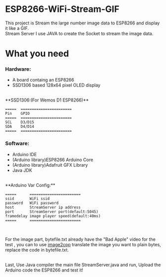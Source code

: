 # ESP8266-WiFi-Stream-GIF
This project is Stream the large number image data to ESP8266 and display it like a GIF.<br>
Stream Server I use JAVA to create the Socket to stream the image data.<br>

# What you need<br>
<h3>Hardware:</h3>
<ul>
  <li>A board containg an ESP8266 </li>
  <li>SSD1306 based 128x64 pixel OLED display</li>
</ul>
<br>
**SSD1306:(For Wemos D1 ESP8266)**

    =====  =======================
    Pin    GPIO
    =====  =======================
    SCL    D3/D15
    SDA    D4/D14
    =====  =======================
    
<h3>Software:</h3>
<ul>
   <li>Arduino IDE</li>
   <li>(Arduino library)ESP8266 Arduino Core </li>
   <li>(Arduino library)Adafruit GFX Library </li>
   <li>Java JDK </li>
</ul>

<br>
**Arduino Var Config:**

    =====      =======================
    ssid       WiFi ssid
    password   WiFi password 
    host       StreamServer ip address
    port       StreamServer port(default:5045)
    framedelay image player speed(default:40ms)
    =====      =======================
<br>

For the image part, bytefile.txt already have the "Bad Apple" video for the test , you can to use [image2cpp](https://javl.github.io/image2cpp/) translate the image you want to plain bytes, replace the code in bytefile.txt.

<br>
Last, Use Java compiler the main file StreamServer.java and run, Upload the Arduino code the ESP8266 and test it!
